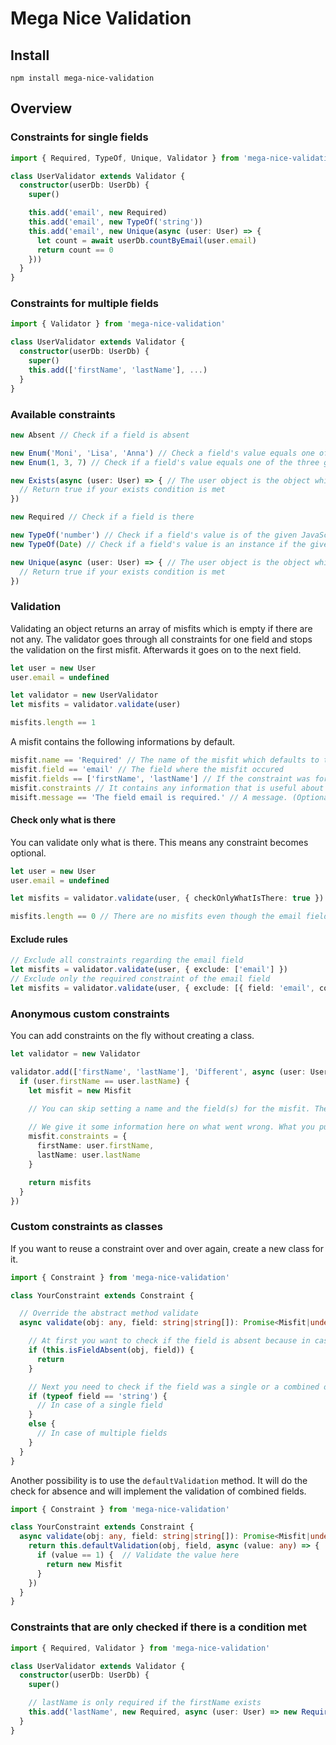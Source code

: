 # Mega Nice Validation

## Install

`npm install mega-nice-validation`

## Overview

### Constraints for single fields

```typescript
import { Required, TypeOf, Unique, Validator } from 'mega-nice-validation'

class UserValidator extends Validator {
  constructor(userDb: UserDb) {
    super()

    this.add('email', new Required)
    this.add('email', new TypeOf('string'))
    this.add('email', new Unique(async (user: User) => {
      let count = await userDb.countByEmail(user.email)
      return count == 0
    }))
  }
}
```

### Constraints for multiple fields

```typescript
import { Validator } from 'mega-nice-validation'

class UserValidator extends Validator {
  constructor(userDb: UserDb) {
    super()
    this.add(['firstName', 'lastName'], ...)
  }
}
```

### Available constraints

```typescript
new Absent // Check if a field is absent

new Enum('Moni', 'Lisa', 'Anna') // Check a field's value equals one of the three given strings
new Enum(1, 3, 7) // Check if a field's value equals one of the three given numbers

new Exists(async (user: User) => { // The user object is the object which is currently validated
  // Return true if your exists condition is met
})

new Required // Check if a field is there

new TypeOf('number') // Check if a field's value is of the given JavaScript type
new TypeOf(Date) // Check if a field's value is an instance if the given class

new Unique(async (user: User) => { // The user object is the object which is currently validated
  // Return true if your exists condition is met
})
```

### Validation

Validating an object returns an array of misfits which is empty if there are not any. The validator goes through all constraints for one field and stops the validation on the first misfit. Afterwards it goes on to the next field.

```typescript
let user = new User
user.email = undefined

let validator = new UserValidator
let misfits = validator.validate(user)

misfits.length == 1
```

A misfit contains the following informations by default.

```typescript
misfit.name == 'Required' // The name of the misfit which defaults to the name of the constraint which was not met
misfit.field == 'email' // The field where the misfit occured
misfit.fields == ['firstName', 'lastName'] // If the constraint was for multiple fields then there is an array of those fields and the field property is empty
misfit.constraints // It contains any information that is useful about why checking the constraint resulted in a misfit. (Optional)
misift.message == 'The field email is required.' // A message. (Optional)
```

#### Check only what is there

You can validate only what is there. This means any constraint becomes optional.

```typescript
let user = new User
user.email = undefined

let misfits = validator.validate(user, { checkOnlyWhatIsThere: true })

misfits.length == 0 // There are no misfits even though the email field is required
```

#### Exclude rules

```typescript
// Exclude all constraints regarding the email field
let misfits = validator.validate(user, { exclude: ['email'] })
// Exclude only the required constraint of the email field
let misfits = validator.validate(user, { exclude: [{ field: 'email', constraint: 'Required' }] })
```

### Anonymous custom constraints

You can add constraints on the fly without creating a class.

```typescript
let validator = new Validator

validator.add(['firstName', 'lastName'], 'Different', async (user: User) => {
  if (user.firstName == user.lastName) {
    let misfit = new Misfit

    // You can skip setting a name and the field(s) for the misfit. These will be set automatically.
    
    // We give it some information here on what went wrong. What you put in here depends on your needs.
    misfit.constraints = {
      firstName: user.firstName,
      lastName: user.lastName
    }

    return misfits
  }
})
```

### Custom constraints as classes

If you want to reuse a constraint over and over again, create a new class for it.

```typescript
import { Constraint } from 'mega-nice-validation'

class YourConstraint extends Constraint {

  // Override the abstract method validate
  async validate(obj: any, field: string|string[]): Promise<Misfit|undefined> {

    // At first you want to check if the field is absent because in case of absense you do not want to validate because a field may be optional.
    if (this.isFieldAbsent(obj, field)) {
      return
    }

    // Next you need to check if the field was a single or a combined one. Maybe you just implement on of the two possibilities.
    if (typeof field == 'string') {
      // In case of a single field
    }
    else {
      // In case of multiple fields
    }
  }
}
```

Another possibility is to use the `defaultValidation` method. It will do the check for absence and will implement the validation of combined fields.

```typescript
import { Constraint } from 'mega-nice-validation'

class YourConstraint extends Constraint {
  async validate(obj: any, field: string|string[]): Promise<Misfit|undefined> {
    return this.defaultValidation(obj, field, async (value: any) => {
      if (value == 1) {  // Validate the value here
        return new Misfit
      }
    })
  }
}
```

### Constraints that are only checked if there is a condition met

```typescript
import { Required, Validator } from 'mega-nice-validation'

class UserValidator extends Validator {
  constructor(userDb: UserDb) {
    super()

    // lastName is only required if the firstName exists
    this.add('lastName', new Required, async (user: User) => new Required().validateValue(user.firstName))
  }
}
```

